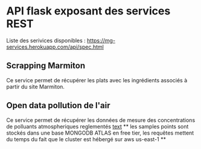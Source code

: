 # API flask exposant des services REST

Liste des serivices disponibles : https://mg-services.herokuapp.com/api/spec.html

## Scrapping Marmiton

Ce service permet de récupérer les plats avec les ingrédients associés à partir du site Marmiton.

## Open data pollution de l'air

Ce service permet de récupérer les données de mesure des concentrations de polluants atmospheriques reglementés
[text]([https://link](https://www.data.gouv.fr/fr/datasets/donnees-temps-reel-de-mesure-des-concentrations-de-polluants-atmospheriques-reglementes-1/))
** les samples points sont stockés dans une base MONGODB ATLAS en free tier, les requêtes mettent du temps du fait que le cluster est hébergé sur aws us-east-1 ** 